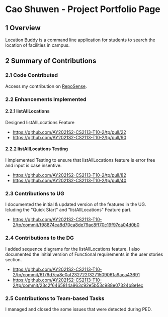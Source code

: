 # Cao Shuwen - Project Portfolio Page

## 1 Overview

Location Buddy is a command line application for students to search the location of facilities in campus.

## 2 Summary of Contributions

### 2.1 Code Contributed

Access my contribution on [RepoSense](https://nus-cs2113-ay2021s2.github.io/tp-dashboard/?search=&sort=groupTitle&sortWithin=title&since=&timeframe=commit&mergegroup=&groupSelect=groupByRepos&breakdown=false&tabOpen=true&tabType=authorship&tabAuthor=cswbibibi&tabRepo=AY2021S2-CS2113-T10-2%2Ftp%5Bmaster%5D&authorshipIsMergeGroup=false&authorshipFileTypes=docs~functional-code~test-code~other).

### 2.2 Enhancements Implemented

#### 2.2.1 listAllLocations

Designed listAllLocations Feature 
* https://github.com/AY2021S2-CS2113-T10-2/tp/pull/22 
* https://github.com/AY2021S2-CS2113-T10-2/tp/pull/90

#### 2.2.2 listAllLocations Testing
I implemented Testing to ensure that listAllLocations feature is error free and input is case insentive. 
* https://github.com/AY2021S2-CS2113-T10-2/tp/pull/82 
* https://github.com/AY2021S2-CS2113-T10-2/tp/pull/40
 
 
### 2.3 Contributions to UG
I documented the initial & updated version of the features in the UG. 
Icluding the "Quick Start" and "listAllLocations" Feature part. 
* https://github.com/AY2021S2-CS2113-T10-2/tp/commit/f98874ca8d70ca8de79ac8ff70c19f97ca04d0b0


### 2.4 Contributions to the DG
I added sequence diagrams for the listAllLocations feature. I also documented the initial version of Functional requirements in the user stories section. 
* https://github.com/AY2021S2-CS2113-T10-2/tp/commit/6176d7ca8e0af232722f3271509061a9aca43691 
* https://github.com/AY2021S2-CS2113-T10-2/tp/commit/23c2f6465814a963c92e5b53c988e07324b8e1ec

### 2.5 Contributions to Team-based Tasks
I managed and closed the some issues that were detected during PED. 


